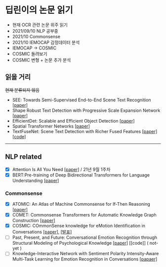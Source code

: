 # 딥린이의 논문 읽기

-   현재 OCR 관련 논문 위주 읽기
-   2021/09/10 NLP 공부중
-   2021/10 Commonsense
-   2021/10 IEMOCAP 감정데이터 분석
-   IEMOCAP -> COSMIC
-   COSMIC 돌려보기
-   COSMIC 변형 + 논문 추가 분석

## 읽을 거리

~~현재 분류되지 않음~~

-   SEE: Towards Semi-Supervised End-to-End Scene Text Recognition [[paper]](https://arxiv.org/pdf/1712.05404.pdf)
-   Shape Robust Text Detection with Progressive Scale Expansion Network [[paper]](https://arxiv.org/pdf/1903.12473.pdf)
-   EfficientDet: Scalable and Efficient Object Detection [[paper]](https://arxiv.org/pdf/1911.09070.pdf)
-   Spatial Transformer Networks [[paper]](https://arxiv.org/pdf/1506.02025.pdf)
-   TextFuseNet: Scene Text Detection with Richer Fused Features [[paper]](https://www.ijcai.org/Proceedings/2020/0072.pdf) [[code]](https://github.com/ying09/TextFuseNet)

---

## NLP related

-   [x] Attention Is All You Need [[paper]](https://arxiv.org/pdf/1706.03762.pdf) / 21년 9월 1주차
-   [x] BERT:Pre-training of Deep Bidirectional Transformers for Language Understanding [[paper]](https://arxiv.org/pdf/1810.04805.pdf)

### Commonsense

-   [x] ATOMIC: An Atlas of Machine Commonsense for If-Then Reasoning [[paper]](https://arxiv.org/abs/1811.00146)
-   [x] COMET: Commonsense Transformers for Automatic Knowledge Graph Construction [[paper]](https://arxiv.org/abs/1906.05317)
-   [x] COSMIC: COmmonSense knowledge for eMotion Identification in Conversations [[paper]](https://arxiv.org/abs/2010.02795), [[발표]](https://github.com/yongsk0066/Deepchild_note/blob/master/COSMIC/COSMIC%20%EB%B0%9C%ED%91%9C.pdf)
-   [ ] Past, Present, and Future: Conversational Emotion Recognition through
Structural Modeling of Psychological Knowledge [[paper]](https://aclanthology.org/2021.findings-emnlp.104.pdf) [[code]] ( not-yet )
-   [ ] Knowledge-Interactive Network with Sentiment Polarity Intensity-Aware
Multi-Task Learning for Emotion Recognition in Conversations [[papaer]](https://aclanthology.org/2021.findings-emnlp.245.pdf) 

